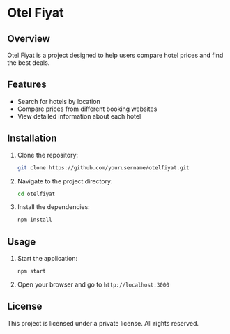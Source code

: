 # Otel Fiyat

## Overview

Otel Fiyat is a project designed to help users compare hotel prices and find the
best deals.

## Features

- Search for hotels by location
- Compare prices from different booking websites
- View detailed information about each hotel

## Installation

1. Clone the repository:
   ```bash
   git clone https://github.com/yourusername/otelfiyat.git
   ```
2. Navigate to the project directory:
   ```bash
   cd otelfiyat
   ```
3. Install the dependencies:
   ```bash
   npm install
   ```

## Usage

1. Start the application:
   ```bash
   npm start
   ```
2. Open your browser and go to `http://localhost:3000`

## License

This project is licensed under a private license. All rights reserved.
